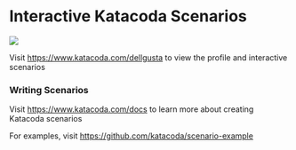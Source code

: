 # Interactive Katacoda Scenarios

[![](http://shields.katacoda.com/katacoda/dellgusta/count.svg)](https://www.katacoda.com/dellgusta "Get your profile on Katacoda.com")

Visit https://www.katacoda.com/dellgusta to view the profile and interactive scenarios

### Writing Scenarios
Visit https://www.katacoda.com/docs to learn more about creating Katacoda scenarios

For examples, visit https://github.com/katacoda/scenario-example
